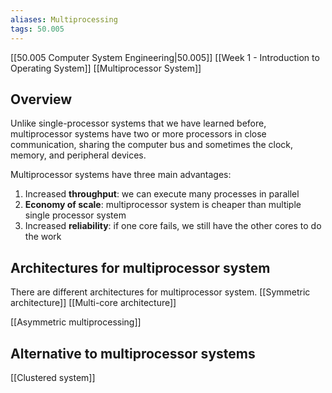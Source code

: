 ```yaml
---
aliases: Multiprocessing
tags: 50.005
---
```

[[50.005 Computer System Engineering|50.005]]
[[Week 1 - Introduction to Operating System]]
[[Multiprocessor System]]

## Overview
Unlike single-processor systems that we have learned before, multiprocessor systems have two or more processors in close communication, sharing the computer bus and sometimes the clock, memory, and peripheral devices.

Multiprocessor systems have three main advantages:

1.  Increased **throughput**: we can execute many processes in parallel
2.  **Economy of scale**: multiprocessor system is cheaper than multiple single processor system
3.  Increased **reliability**: if one core fails, we still have the other cores to do the work

## Architectures for multiprocessor system
There are different architectures for multiprocessor system.
[[Symmetric architecture]]
[[Multi-core architecture]]

[[Asymmetric multiprocessing]]

## Alternative to multiprocessor systems
[[Clustered system]]